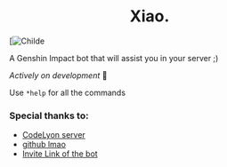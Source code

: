 <h1 align=center>Xiao.</h1>

[![Childe](https://www.mmobomb.com/file/2021/01/Genshin-Impact-Xiao.jpg)

A Genshin Impact bot that will assist you in your server ;)

*Actively on development* 🌱

Use `*help` for all the commands

### Special thanks to:

- [CodeLyon server](https://discord.gg/lyon)
- [github lmao](https://github.com)
- [Invite Link of the bot](https://discord.com/oauth2/authorize?client_id=813016141860831272&scope=bot&permissions=27783097470)
